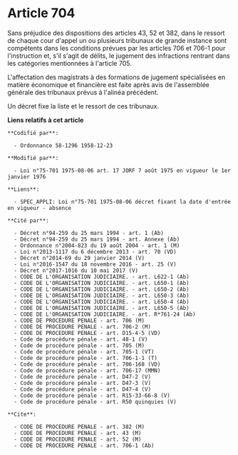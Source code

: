 # Article 704

Sans préjudice des dispositions des articles 43, 52 et 382, dans le ressort de chaque cour d'appel un ou plusieurs tribunaux
de grande instance sont compétents dans les conditions prévues par les articles 706 et 706-1 pour l'instruction et, s'il
s'agit de délits, le jugement des infractions rentrant dans les catégories mentionnées à l'article 705.

L'affectation des magistrats à des formations de jugement spécialisées en matière économique et financière est faite après
avis de l'assemblée générale des tribunaux prévus à l'alinéa précédent.

Un décret fixe la liste et le ressort de ces tribunaux.

**Liens relatifs à cet article**

	**Codifié par**:

	  - Ordonnance 58-1296 1958-12-23

	**Modifié par**:

	  - Loi n°75-701 1975-08-06 art. 17 JORF 7 août 1975 en vigueur le 1er janvier 1976

	**Liens**:

	  - SPEC_APPLI: Loi n°75-701 1975-08-06 décret fixant la date d'entrée en vigueur - absence

	**Cité par**:

	  - Décret n°94-259 du 25 mars 1994 - art. 1 (Ab)
	  - Décret n°94-259 du 25 mars 1994 - art. Annexe (Ab)
	  - Ordonnance n°2004-823 du 19 août 2004 - art. 1 (M)
	  - Loi n°2013-1117 du 6 décembre 2013 - art. 70 (VD)
	  - Décret n°2014-69 du 29 janvier 2014 (V)
	  - Loi n°2016-1547 du 18 novembre 2016 - art. 25 (V)
	  - Décret n°2017-1016 du 10 mai 2017 (V)
	  - CODE DE L'ORGANISATION JUDICIAIRE. - art. L622-1 (Ab)
	  - CODE DE L'ORGANISATION JUDICIAIRE. - art. L650-1 (Ab)
	  - CODE DE L'ORGANISATION JUDICIAIRE. - art. L650-2 (Ab)
	  - CODE DE L'ORGANISATION JUDICIAIRE. - art. L650-3 (Ab)
	  - CODE DE L'ORGANISATION JUDICIAIRE. - art. L650-4 (Ab)
	  - CODE DE L'ORGANISATION JUDICIAIRE. - art. L650-5 (Ab)
	  - CODE DE L'ORGANISATION JUDICIAIRE. - art. R*761-24 (Ab)
	  - CODE DE PROCEDURE PENALE - art. 706 (M)
	  - CODE DE PROCEDURE PENALE - art. 706-2 (M)
	  - CODE DE PROCEDURE PENALE - art. D15-4-5 (VD)
	  - Code de procédure pénale - art. 48-1 (V)
	  - Code de procédure pénale - art. 705 (M)
	  - Code de procédure pénale - art. 705-1 (VT)
	  - Code de procédure pénale - art. 706-1-1 (T)
	  - Code de procédure pénale - art. 706-168 (VD)
	  - Code de procédure pénale - art. 706-17 (MMN)
	  - Code de procédure pénale - art. D47-2 (V)
	  - Code de procédure pénale - art. D47-3 (V)
	  - Code de procédure pénale - art. D47-4 (V)
	  - Code de procédure pénale - art. R15-33-66-8 (V)
	  - Code de procédure pénale - art. R50 quinquies (V)

	**Cite**:

	  - CODE DE PROCEDURE PENALE - art. 382 (M)
	  - CODE DE PROCEDURE PENALE - art. 43 (M)
	  - CODE DE PROCEDURE PENALE - art. 52 (M)
	  - CODE DE PROCEDURE PENALE - art. 706-1 (Ab)
